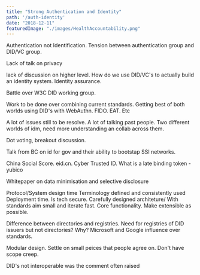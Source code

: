 ```yaml
---
title: "Strong Authentication and Identity"
path: '/auth-identity'
date: "2018-12-11"
featuredImage: "./images/HealthAccountability.png"  
---
```


Authentication not Identification. Tension between authentication group and DID/VC group. 

Lack of talk on privacy

lack of discussion on higher level. How do we use DID/VC's to actually build an identity system. Identity assurance.

Battle over W3C DID working group.

Work to be done over combining current standards. Getting best of both worlds using DID's with WebAuthn. FIDO. EAT. Etc


A lot of issues still to be resolve. A lot of talking past people. Two different worlds of idm, need more understanding an collab across them.

Dot voting, breakout discussion.

Talk from BC on id for gov and their ability to bootstap SSI networks.

China Social Score. eid.cn. Cyber Trusted ID.
What is a late binding token - yubico


Whitepaper on data minimisation and selective disclosure

Protocol/System design time
Terminology defined and consistently used
Deployment time. Is tech secure. Carefully designed architeture/
With standards aim small and iterate fast. Core functionality. Make extensible as possible.

Difference between directories and registries. Need for registries of DID issuers but not directories? Why?
Microsoft and Google influence over standards.

Modular design. Settle on small peices that people agree on. Don't have scope creep.

DID's not interoperable was the comment often raised



